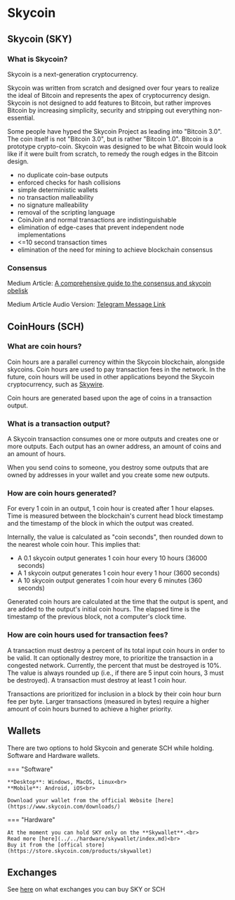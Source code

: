 # Skycoin

## Skycoin (SKY)

### What is Skycoin?

Skycoin is a next-generation cryptocurrency.

Skycoin was written from scratch and designed over four years to realize the ideal of Bitcoin and represents the apex of cryptocurrency design. Skycoin is not designed to add features to Bitcoin, but rather improves Bitcoin by increasing simplicity, security and stripping out everything non-essential.

Some people have hyped the Skycoin Project as leading into "Bitcoin 3.0". The coin itself is not "Bitcoin 3.0", but is rather "Bitcoin 1.0". Bitcoin is a prototype crypto-coin. Skycoin was designed to be what Bitcoin would look like if it were built from scratch, to remedy the rough edges in the Bitcoin design.

* no duplicate coin-base outputs
* enforced checks for hash collisions
* simple deterministic wallets
* no transaction malleability
* no signature malleability
* removal of the scripting language
* CoinJoin and normal transactions are indistinguishable
* elimination of edge-cases that prevent independent node implementations
* <=10 second transaction times
* elimination of the need for mining to achieve blockchain consensus

### Consensus

Medium Article: [A comprehensive guide to the consensus and skycoin obelisk](https://medium.com/@bksquared1024/a-comprehensive-guide-to-consensus-and-skycoins-obelisk-ed8b768749ff)

Medium Article Audio Version: [Telegram Message Link](https://t.me/SkyfleetNews/2757)

## CoinHours (SCH)

### What are coin hours?

Coin hours are a parallel currency within the Skycoin blockchain, alongside skycoins.  Coin hours are used to pay transaction fees in the network.  In the future, coin hours will be used in other applications beyond the Skycoin cryptocurrency, such as [Skywire](../../skywire/about).

Coin hours are generated based upon the age of coins in a transaction output.

### What is a transaction output?

A Skycoin transaction consumes one or more outputs and creates one or more outputs.  Each output has an owner address, an amount of coins and an amount of hours.

When you send coins to someone, you destroy some outputs that are owned by addresses in your wallet and you create some new outputs.

### How are coin hours generated?

For every 1 coin in an output, 1 coin hour is created after 1 hour elapses.  Time is measured between the blockchain's current head block timestamp and the timestamp of the block in which the output was created.

Internally, the value is calculated as "coin seconds", then rounded down to the nearest whole coin hour. This implies that:

* A 0.1 skycoin output generates 1 coin hour every 10 hours (36000 seconds)
* A 1 skycoin output generates 1 coin hour every 1 hour (3600 seconds)
* A 10 skycoin output generates 1 coin hour every 6 minutes (360 seconds)

Generated coin hours are calculated at the time that the output is spent, and are added to the output's initial coin hours.  The elapsed time is the timestamp of the previous block, not a computer's clock time.

### How are coin hours used for transaction fees?

A transaction must destroy a percent of its total input coin hours in order to be valid.  It can optionally destroy more, to prioritize the transaction in a congested network.  Currently, the percent that must be destroyed is 10%. The value is always rounded up (i.e., if there are 5 input coin hours, 3 must be destroyed).  A transaction must destroy at least 1 coin hour.

Transactions are prioritized for inclusion in a block by their coin hour burn fee per byte.  Larger transactions (measured in bytes) require a higher amount of coin hours burned to achieve a higher priority.  

## Wallets

There are two options to hold Skycoin and generate SCH while holding. Software and Hardware wallets.

=== "Software"

    **Desktop**: Windows, MacOS, Linux<br>
    **Mobile**: Android, iOS<br>

    Download your wallet from the official Website [here](https://www.skycoin.com/downloads/)

=== "Hardware"

    At the moment you can hold SKY only on the **Skywallet**.<br>
    Read more [here](../../hardware/skywallet/index.md)<br>
    Buy it from the [offical store](https://store.skycoin.com/products/skywallet)

## Exchanges

See [here](../../exchanges.md) on what exchanges you can buy SKY or SCH
